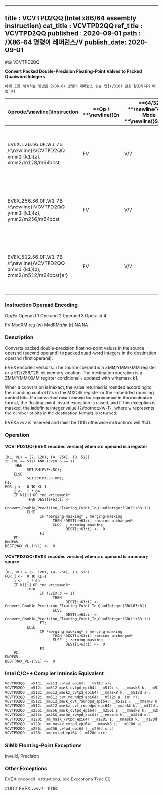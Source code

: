 ----------------------------
title : VCVTPD2QQ (Intel x86/64 assembly instruction)
cat_title : VCVTPD2QQ
ref_title : VCVTPD2QQ
published : 2020-09-01
path : /X86-64 명령어 레퍼런스/V
publish_date: 2020-09-01
----------------------------


#@ VCVTPD2QQ

**Convert Packed Double-Precision Floating-Point Values to Packed Quadword Integers**

```lec-info
아래 표를 해석하는 방법은 [x86-64 명령어 레퍼런스 읽는 법](/316) 글을 참조하시기 바랍니다.
```

|**Opcode/**\newline{}**Instruction**|**Op / **\newline{}**En**|**64/32 **\newline{}**bit Mode **\newline{}**Support**|**CPUID **\newline{}**Feature **\newline{}**Flag**|**Description**|
|------------------------------------|-------------------------|------------------------------------------------------|--------------------------------------------------|---------------|
|EVEX.128.66.0F.W1 7B /r\newline{}VCVTPD2QQ xmm1 {k1}{z}, xmm2/m128/m64bcst|FV|V/V|AVX512VL\newline{}AVX512DQ|Convert two packed double-precision floating-point values from xmm2/m128/m64bcst to two packed quadword integers in xmm1 with writemask k1.|
|EVEX.256.66.0F.W1 7B /r\newline{}VCVTPD2QQ ymm1 {k1}{z}, ymm2/m256/m64bcst |FV|V/V|AVX512VL\newline{}AVX512DQ|Convert four packed double-precision floating-point values from ymm2/m256/m64bcst to four packed quadword integers in ymm1 with writemask k1.|
|EVEX.512.66.0F.W1 7B /r\newline{}VCVTPD2QQ zmm1 {k1}{z}, zmm2/m512/m64bcst{er}|FV|V/V|AVX512DQ|Convert eight packed double-precision floating-point values from zmm2/m512/m64bcst to eight packed quadword integers in zmm1 with writemask k1.|
###                                                    Instruction Operand Encoding


Op/En Operand 1 Operand 2 Operand 3 Operand 4

  FV ModRM:reg (w) ModRM:r/m (r) NA NA

### Description


Converts packed double-precision floating-point values in the source operand (second operand) to packed quad-word integers in the destination operand (first operand). 

EVEX encoded versions: The source operand is a ZMM/YMM/XMM register or a 512/256/128-bit memory location. The destination operation is a ZMM/YMM/XMM register conditionally updated with writemask k1. 

When a conversion is inexact, the value returned is rounded according to the rounding control bits in the MXCSR register or the embedded rounding control bits. If a converted result cannot be represented in the destination format, the floating-point invalid exception is raised, and if this exception is masked, the indefinite integer value (2\footnote{w-1} , where w represents the number of bits in the destination format) is returned.

EVEX.vvvv is reserved and must be 1111b otherwise instructions will #UD.


### Operation
#### VCVTPD2QQ (EVEX encoded version) when src operand is a register
```info-verb
(KL, VL) = (2, 128), (4, 256), (8, 512)
IF (VL == 512) AND (EVEX.b == 1) 
    THEN
          SET_RM(EVEX.RC);
    ELSE 
          SET_RM(MXCSR.RM);
FI;
FOR j <-  0 TO KL-1
    i <-  j * 64
    IF k1[j] OR *no writemask*
          THEN DEST[i+63:i] <-
                Convert_Double_Precision_Floating_Point_To_QuadInteger(SRC[i+63:i])
          ELSE 
                IF *merging-masking* ; merging-masking
                      THEN *DEST[i+63:i] remains unchanged*
                      ELSE  ; zeroing-masking
                            DEST[i+63:i] <-  0
                FI
    FI;
ENDFOR
DEST[MAX_VL-1:VL] <-  0
```
#### VCVTPD2QQ (EVEX encoded version) when src operand is a memory source
```info-verb
(KL, VL) = (2, 128), (4, 256), (8, 512)
FOR j <-  0 TO KL-1
    i <-  j * 64
    IF k1[j] OR *no writemask*
          THEN 
                IF (EVEX.b == 1) 
                      THEN
                            DEST[i+63:i] <- Convert_Double_Precision_Floating_Point_To_QuadInteger(SRC[63:0])
                      ELSE 
                            DEST[i+63:i] <-  Convert_Double_Precision_Floating_Point_To_QuadInteger(SRC[i+63:i])
                FI;
          ELSE 
                IF *merging-masking* ; merging-masking
                      THEN *DEST[i+63:i] remains unchanged*
                      ELSE  ; zeroing-masking
                            DEST[i+63:i] <-  0
                FI
    FI;
ENDFOR
DEST[MAX_VL-1:VL] <-  0
```

### Intel C/C++ Compiler Intrinsic Equivalent

```cpp
VCVTPD2QQ __m512i _mm512_cvtpd_epi64( __m512d a);
VCVTPD2QQ __m512i _mm512_mask_cvtpd_epi64( __m512i s, __mmask8 k, __m512d a);
VCVTPD2QQ __m512i _mm512_maskz_cvtpd_epi64( __mmask8 k, __m512d a);
VCVTPD2QQ __m512i _mm512_cvt_roundpd_epi64( __m512d a, int r);
VCVTPD2QQ __m512i _mm512_mask_cvt_roundpd_epi64( __m512i s, __mmask8 k, __m512d a, int r);
VCVTPD2QQ __m512i _mm512_maskz_cvt_roundpd_epi64( __mmask8 k, __m512d a, int r);
VCVTPD2QQ __m256i _mm256_mask_cvtpd_epi64( __m256i s, __mmask8 k, __m256d a);
VCVTPD2QQ __m256i _mm256_maskz_cvtpd_epi64( __mmask8 k, __m256d a);
VCVTPD2QQ __m128i _mm_mask_cvtpd_epi64( __m128i s, __mmask8 k, __m128d a);
VCVTPD2QQ __m128i _mm_maskz_cvtpd_epi64( __mmask8 k, __m128d a);
VCVTPD2QQ __m256i _mm256_cvtpd_epi64 (__m256d src)
VCVTPD2QQ __m128i _mm_cvtpd_epi64 (__m128d src)
```
### SIMD Floating-Point Exceptions


Invalid, Precision

### Other Exceptions


EVEX-encoded instructions, see Exceptions Type E2

#UD If EVEX.vvvv != 1111B.

